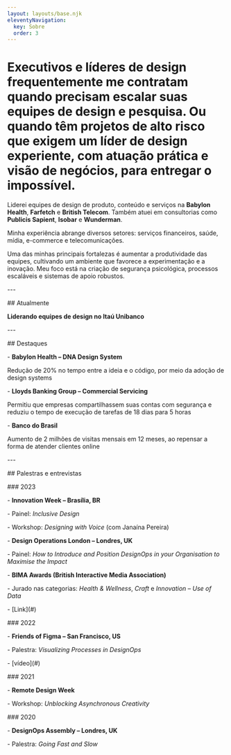 ```yaml
---
layout: layouts/base.njk
eleventyNavigation:
  key: Sobre
  order: 3
---
```

# Executivos e líderes de design frequentemente me contratam quando precisam escalar suas equipes de design e pesquisa. Ou quando têm projetos de alto risco que exigem um líder de design experiente, com atuação prática e visão de negócios, para entregar o impossível.

Liderei equipes de design de produto, conteúdo e serviços na **Babylon Health**, **Farfetch** e **British Telecom**. Também atuei em consultorias como **Publicis Sapient**, **Isobar** e **Wunderman**.

Minha experiência abrange diversos setores: serviços financeiros, saúde, mídia, e-commerce e telecomunicações.

Uma das minhas principais fortalezas é aumentar a produtividade das equipes, cultivando um ambiente que favorece a experimentação e a inovação. Meu foco está na criação de segurança psicológica, processos escaláveis e sistemas de apoio robustos.

\---

\## Atualmente

**Liderando equipes de design no Itaú Unibanco**

\---

\## Destaques

\- **Babylon Health – DNA Design System**

Redução de 20% no tempo entre a ideia e o código, por meio da adoção de design systems

\- **Lloyds Banking Group – Commercial Servicing**

Permitiu que empresas compartilhassem suas contas com segurança e reduziu o tempo de execução de tarefas de 18 dias para 5 horas

\- **Banco do Brasil**

Aumento de 2 milhões de visitas mensais em 12 meses, ao repensar a forma de atender clientes online

\---

\## Palestras e entrevistas

\### 2023

\- **Innovation Week – Brasília, BR**

\- Painel: _Inclusive Design_

\- Workshop: _Designing with Voice_ (com Janaína Pereira)

\- **Design Operations London – Londres, UK**

\- Painel: _How to Introduce and Position DesignOps in your Organisation to Maximise the Impact_

\- **BIMA Awards (British Interactive Media Association)**

\- Jurado nas categorias: _Health & Wellness_, _Craft_ e _Innovation – Use of Data_

\- \[Link\](#)

\### 2022

\- **Friends of Figma – San Francisco, US**

\- Palestra: _Visualizing Processes in DesignOps_

\- \[vídeo\](#)

\### 2021

\- **Remote Design Week**

\- Workshop: _Unblocking Asynchronous Creativity_

\### 2020

\- **DesignOps Assembly – Londres, UK**

\- Palestra: _Going Fast and Slow_